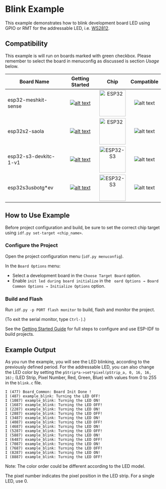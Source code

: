 # Blink Example

This example demonstrates how to blink development board LED using GPIO or RMT for the addressable LED, i.e. [WS2812](https://www.mouser.com/pdfDocs/WS2812B-2020*V10*EN_181106150240761.pdf).

## Compatibility

This example is will run on boards marked with green checkbox. Please remember to select the board in menuconfig as discussed is section *Usage* below.

| Board Name | Getting Started | Chip | Compatible |
|-------------------|:--------------------------------------------------------------------------------------------------------------------------------------------------------------------------------------------:|:--------------------------------------------------------------------:|:-----------------------------------------------------------------:|
| esp32-meshkit-sense | [![alt text](../../../docs/*static/esp32-meshkit-sense.png)](../../../docs/en/hw-reference/ESP32-MeshKit-Sense*guide.html) | <img src="../../../docs/*static/ESP32.svg" height="85" alt="ESP32"> | ![alt text](../../../docs/*static/yes-button.png) |
| esp32s2-saola | [![alt text](../../../docs/*static/esp32s2-saola.png)](https://docs.espressif.com/projects/esp-idf/en/latest/esp32s2/hw-reference/esp32s2/user-guide-saola-1-v1.2.html) | <img src="../../../docs/*static/ESP32-S2.svg" height="85" alt="ESP32"> | ![alt text](../../../docs/_static/yes-button.png) |
| esp32-s3-devkitc-1-v1 | [![alt text](../../../docs/*static/esp32-s3-devkitc-1-v1-isometric.png)](https://docs.espressif.com/projects/esp-idf/en/latest/esp32s3/hw-reference/esp32s3/user-guide-devkitc-1.html) | <img src="../../../docs/*static/ESP32-S3.svg" height="85" alt="ESP32-S3"> | ![alt text](../../../docs/_static/yes-button.png) |
| esp32s3*usb*otg*ev | [![alt text](../../../docs/*static/pic*product*esp32*s3*otg.png)](https://docs.espressif.com/projects/esp-dev-kits/en/latest/esp32s3/esp32-s3-usb-otg/index.html) | <img src="../../../docs/*static/ESP32-S3.svg" height="85" alt="ESP32-S3"> | ![alt text](../../../docs/*static/yes-button.png) |


## How to Use Example

Before project configuration and build, be sure to set the correct chip target using `idf.py set-target <chip_name>`.

### Configure the Project

Open the project configuration menu (`idf.py menuconfig`). 

In the `Board Options` menu:

* Select a development board in the `Choose Target Board` option.
* Enable `init led during board initialize` in the ` oard Options → Board Common Options → Initialize Options` option.

### Build and Flash

Run `idf.py -p PORT flash monitor` to build, flash and monitor the project.

(To exit the serial monitor, type ``Ctrl-]``.)

See the [Getting Started Guide](https://docs.espressif.com/projects/esp-idf/en/latest/get-started/index.html) for full steps to configure and use ESP-IDF to build projects.

## Example Output

As you run the example, you will see the LED blinking, according to the previously defined period. For the addressable LED, you can also change the LED color by setting the `pStrip*a->set*pixel(pStrip_a, 0, 16, 16, 16);` (LED Strip, Pixel Number, Red, Green, Blue) with values from 0 to 255 in the `blink.c` file.

```
I (477) Board_Common: Board Init Done !
I (487) example_blink: Turning the LED OFF!
I (1087) example_blink: Turning the LED ON!
I (1687) example_blink: Turning the LED OFF!
I (2287) example_blink: Turning the LED ON!
I (2887) example_blink: Turning the LED OFF!
I (3487) example_blink: Turning the LED ON!
I (4087) example_blink: Turning the LED OFF!
I (4687) example_blink: Turning the LED ON!
I (5287) example_blink: Turning the LED OFF!
I (5887) example_blink: Turning the LED ON!
I (6487) example_blink: Turning the LED OFF!
I (7087) example_blink: Turning the LED ON!
I (7687) example_blink: Turning the LED OFF!
I (8287) example_blink: Turning the LED ON!
I (8887) example_blink: Turning the LED OFF!
```

Note: The color order could be different according to the LED model.

The pixel number indicates the pixel position in the LED strip. For a single LED, use 0.

